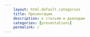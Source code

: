 ```yaml
---
    layout: html.default.categories
    title: Презентации
    description: к статьям и докладам
    categories: [presentations]
    permalink: /
---
```

